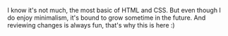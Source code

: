 I know it's not much, the most basic of HTML and CSS. But even though I do enjoy minimalism, it's bound to grow sometime in the future. And reviewing changes is always fun, that's why this is here :)